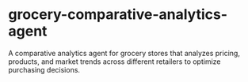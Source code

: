 # grocery-comparative-analytics-agent
A comparative analytics agent for grocery stores that analyzes pricing, products, and market trends across different retailers to optimize purchasing decisions.
